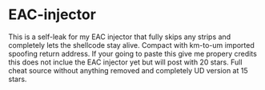 # EAC-injector
This is a self-leak for my EAC injector that fully skips any strips and completely lets the shellcode stay alive. Compact with km-to-um imported spoofing return address.
If your going to paste this give me propery credits this does not inclue the EAC injector yet but will post with 20 stars.
Full cheat source without anything removed and completely UD version at 15 stars.
